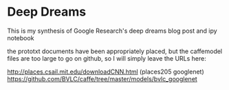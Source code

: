 # Deep Dreams

This is my synthesis of Google Research's deep dreams blog post and ipy notebook

the prototxt documents have been appropriately placed, but the caffemodel files are too large to go on github, so I will simply leave the URLs here:

http://places.csail.mit.edu/downloadCNN.html (places205 googlenet)
https://github.com/BVLC/caffe/tree/master/models/bvlc_googlenet

